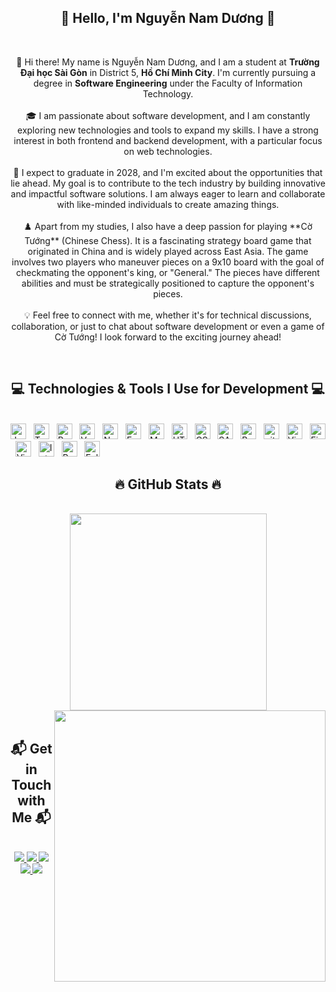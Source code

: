 <h2 align="center">📑 Hello, I'm Nguyễn Nam Dương 📑</h2>
<br>
<p align="center">
  👋 Hi there! My name is Nguyễn Nam Dương, and I am a student at <strong>Trường Đại học Sài Gòn</strong> in District 5, <strong>Hồ Chí Minh City</strong>. I'm currently pursuing a degree in <strong>Software Engineering</strong> under the Faculty of Information Technology. 
  <br><br>
  🎓 I am passionate about software development, and I am constantly exploring new technologies and tools to expand my skills. I have a strong interest in both frontend and backend development, with a particular focus on web technologies.
  <br><br>
  🚀 I expect to graduate in 2028, and I'm excited about the opportunities that lie ahead. My goal is to contribute to the tech industry by building innovative and impactful software solutions. I am always eager to learn and collaborate with like-minded individuals to create amazing things.
  <br><br>
  ♟️ Apart from my studies, I also have a deep passion for playing **Cờ Tướng** (Chinese Chess). It is a fascinating strategy board game that originated in China and is widely played across East Asia. The game involves two players who maneuver pieces on a 9x10 board with the goal of checkmating the opponent's king, or "General." The pieces have different abilities and must be strategically positioned to capture the opponent's pieces. 
  <br><br>
  💡 Feel free to connect with me, whether it's for technical discussions, collaboration, or just to chat about software development or even a game of Cờ Tướng! I look forward to the exciting journey ahead!
</p>

<br>


<h2 align="center">💻 Technologies & Tools I Use for Development 💻</h2>
<br>
<!-- https://simpleicons.org/ -->
<span><img src="https://img.shields.io/badge/JavaScript-282C34?logo=javascript&logoColor=F7DF1E" alt="JavaScript logo" title="JavaScript" height="25" /></span>
&nbsp;
<span><img src="https://img.shields.io/badge/TypeScript-282C34?logo=typescript&logoColor=3178C6" alt="TypeScript logo" title="TypeScript" height="25" /></span>
&nbsp;
<span><img src="https://img.shields.io/badge/ReactJS-282C34?logo=react&logoColor=61DAFB" alt="ReactJS logo" title="ReactJS" height="25" /></span>
&nbsp;
<span><img src="https://img.shields.io/badge/Vue.js-282C34?logo=vue.js&logoColor=4FC08D" alt="Vue.js logo" title="Vue.js" height="25" /></span>
&nbsp;
<span><img src="https://img.shields.io/badge/Node.js-282C34?logo=node.js&logoColor=00F200" alt="Node.js logo" title="Node.js" height="25" /></span>
&nbsp;
<span><img src="https://img.shields.io/badge/Express-282C34?logo=express&logoColor=FFFFFF" alt="Express.js logo" title="Express.js" height="25" /></span>
&nbsp;
<span><img src="https://img.shields.io/badge/MongoDB-282C34?logo=mongodb&logoColor=47A248" alt="MongoDB logo" title="MongoDB" height="25" /></span>
&nbsp;
<span><img src="https://img.shields.io/badge/HTML5-282C34?logo=html5&logoColor=E34F26" alt="HTML5 logo" title="HTML5" height="25" /></span>
&nbsp;
<span><img src="https://img.shields.io/badge/CSS3-282C34?logo=css3&logoColor=1572B6" alt="CSS3 logo" title="CSS3" height="25" /></span>
&nbsp;
<span><img src="https://img.shields.io/badge/Sass-282C34?logo=sass&logoColor=CC6699" alt="SASS logo" title="SASS" height="25" /></span>
&nbsp;
<span><img src="https://img.shields.io/badge/Bootstrap-282C34?logo=bootstrap&logoColor=7952B3" alt="Bootstrap logo" title="Bootstrap" height="25" /></span>
&nbsp;
<span><img src="https://img.shields.io/badge/git-282C34?logo=git&logoColor=F05032" alt="git logo" title="git" height="25" /></span>
&nbsp;
<span><img src="https://img.shields.io/badge/VS%20Code-282C34?logo=visual-studio-code&logoColor=007ACC" alt="Visual Studio Code logo" title="Visual Studio Code" height="25" /></span>
&nbsp;
<span><img src="https://img.shields.io/badge/Firebase-282C34?logo=firebase&logoColor=FFCA28" alt="Firebase logo" title="Firebase" height="25" /></span>
&nbsp;
<span>
  <img src="https://img.shields.io/badge/Visual%20Studio-282C34?logo=visual-studio&logoColor=5C2D91" alt="Visual Studio logo" title="Visual Studio" height="25" />
</span>
&nbsp;
<span>
  <img src="https://img.shields.io/badge/IntelliJ%20IDEA-282C34?logo=intellij-idea&logoColor=white" alt="IntelliJ IDEA logo" title="IntelliJ IDEA" height="25" />
</span>
&nbsp;
<span>
  <img src="https://img.shields.io/badge/PyCharm-282C34?logo=pycharm&logoColor=white" alt="PyCharm logo" title="PyCharm" height="25" />
</span>
&nbsp;
<span>
  <img src="https://img.shields.io/badge/Eclipse-282C34?logo=eclipse-ide&logoColor=white" alt="Eclipse IDE logo" title="Eclipse IDE" height="25" />
</span>

<br>
<h2 align="center">🔥 GitHub Stats 🔥</h2>

<br>
<div align=center>
  <a href="#">
    <img width="315" align="center" src="https://github-readme-stats.vercel.app/api/top-langs/?username=namduongit&hide=c%23,powershell,Mathematica,Ruby,Objective-C,Objective-C%2b%2b,Cuda&title_color=61dafb&text_color=ffffff&icon_color=61dafb&bg_color=20232a&langs_count=8&layout=compact&border_color=61dafb&hide_border=true" />
  </a>
  <a href="#">
    <img align="right" width="434" src="https://github-readme-stats.vercel.app/api?username=namduongit&show_icons=true&theme=react&border_color=61dafb&hide_border=true&rank_icon=github&include_all_commits=true" />
  </a>
</div>

<br>
<h2 align="center">📬 Get in Touch with Me 📬</h2>
<br>

<div align="center">
<div align="center">
  <a href="https://facebook.com/namduongit" target="blank">
    <img src="https://img.icons8.com/bubbles/100/000000/facebook-new.png"/>
  </a>
  <a href="https://www.linkedin.com/in/namduongit" target="blank">
    <img src="https://img.icons8.com/bubbles/100/000000/linkedin.png"/>
  </a>
  <a href="https://instagram.com/namduongit" target="blank">
    <img src="https://img.icons8.com/bubbles/100/000000/instagram.png"/>
  </a>
  <a href="mailto:nguyennamduong205@gmail.com" target="top">
    <img src="https://img.icons8.com/bubbles/100/000000/apple-mail.png"/>
  </a>
  <a href="https://t.me/namduongit" target="blank">
    <img src="https://img.icons8.com/bubbles/100/000000/telegram-app.png"/>
  </a>
</div>
  
</div>
